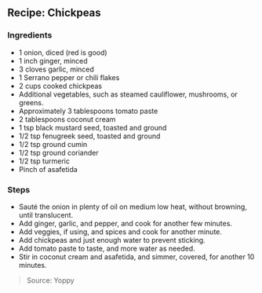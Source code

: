 ## Recipe: Chickpeas


### Ingredients
 - 1 onion, diced (red is good)
 - 1 inch ginger, minced
 - 3 cloves garlic, minced
 - 1 Serrano pepper or chili flakes
 - 2 cups cooked chickpeas
 - Additional vegetables, such as steamed cauliflower, mushrooms, or greens.
 - Approximately 3 tablespoons tomato paste
 - 2 tablespoons coconut cream
 - 1 tsp black mustard seed, toasted and ground
 - 1/2 tsp fenugreek seed, toasted and ground
 - 1/2 tsp ground cumin
 - 1/2 tsp ground coriander
 - 1/2 tsp turmeric
 - Pinch of asafetida

### Steps
 - Sauté the onion in plenty of oil on medium low heat, without browning, until translucent.
 - Add ginger, garlic, and pepper, and cook for another few minutes.
 - Add veggies, if using, and spices and cook for another minute.
 - Add chickpeas and just enough water to prevent sticking.
 - Add tomato paste to taste, and more water as needed.
 - Stir in coconut cream and asafetida, and simmer, covered, for another 10 minutes.

> Source: Yoppy